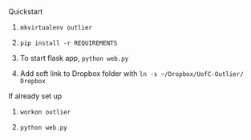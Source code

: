 Quickstart

1. `mkvirtualenv outlier`

2. `pip install -r REQUIREMENTS`

3. To start flask app, `python web.py`

4. Add soft link to Dropbox folder with `ln -s ~/Dropbox/UofC-Outlier/ Dropbox`


If already set up

1. `workon outlier`

2. `python web.py`
